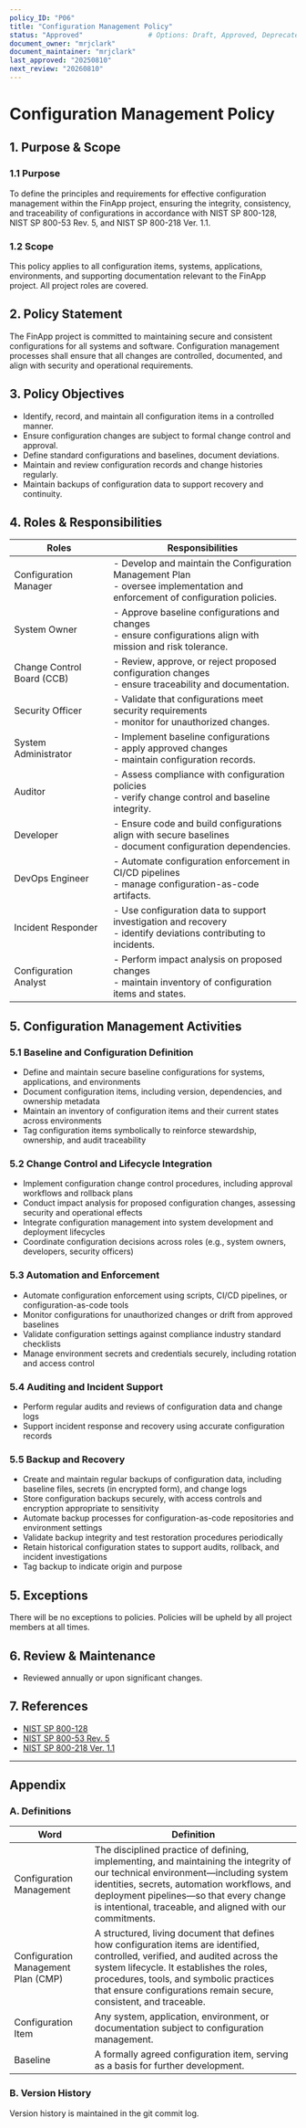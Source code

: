 ```yaml
---
policy_ID: "P06"
title: "Configuration Management Policy"
status: "Approved"                # Options: Draft, Approved, Deprecated
document_owner: "mrjclark"
document_maintainer: "mrjclark"
last_approved: "20250810"
next_review: "20260810"
---
```

# Configuration Management Policy

## 1. Purpose & Scope

### 1.1 Purpose
To define the principles and requirements for effective configuration management within the FinApp project, ensuring the integrity, consistency, and traceability of configurations in accordance with NIST SP 800-128, NIST SP 800-53 Rev. 5, and NIST SP 800-218 Ver. 1.1.

### 1.2 Scope
This policy applies to all configuration items, systems, applications, environments, and supporting documentation relevant to the FinApp project. All project roles are covered.

## 2. Policy Statement
The FinApp project is committed to maintaining secure and consistent configurations for all systems and software. Configuration management processes shall ensure that all changes are controlled, documented, and align with security and operational requirements.

## 3. Policy Objectives
- Identify, record, and maintain all configuration items in a controlled manner.
- Ensure configuration changes are subject to formal change control and approval.
- Define standard configurations and baselines, document deviations.
- Maintain and review configuration records and change histories regularly.
- Maintain backups of configuration data to support recovery and continuity.

## 4. Roles & Responsibilities

| Roles | Responsibilities |
|-------|------------------|
| Configuration Manager | - Develop and maintain the Configuration Management Plan <br> - oversee implementation and enforcement of configuration policies. |
| System Owner | - Approve baseline configurations and changes <br> - ensure configurations align with mission and risk tolerance. |
| Change Control Board (CCB) | - Review, approve, or reject proposed configuration changes <br> - ensure traceability and documentation. |
| Security Officer | - Validate that configurations meet security requirements <br> - monitor for unauthorized changes. |
| System Administrator | - Implement baseline configurations <br> - apply approved changes <br> - maintain configuration records. |
| Auditor | - Assess compliance with configuration policies <br> - verify change control and baseline integrity. |
| Developer | - Ensure code and build configurations align with secure baselines <br> - document configuration dependencies. |
| DevOps Engineer | - Automate configuration enforcement in CI/CD pipelines <br> - manage configuration-as-code artifacts. |
| Incident Responder | - Use configuration data to support investigation and recovery <br> - identify deviations contributing to incidents. |
| Configuration Analyst | - Perform impact analysis on proposed changes <br> - maintain inventory of configuration items and states. |


## 5. Configuration Management Activities

### 5.1 Baseline and Configuration Definition

- Define and maintain secure baseline configurations for systems, applications, and environments  
- Document configuration items, including version, dependencies, and ownership metadata  
- Maintain an inventory of configuration items and their current states across environments  
- Tag configuration items symbolically to reinforce stewardship, ownership, and audit traceability  

### 5.2 Change Control and Lifecycle Integration

- Implement configuration change control procedures, including approval workflows and rollback plans  
- Conduct impact analysis for proposed configuration changes, assessing security and operational effects  
- Integrate configuration management into system development and deployment lifecycles  
- Coordinate configuration decisions across roles (e.g., system owners, developers, security officers)  

### 5.3 Automation and Enforcement

- Automate configuration enforcement using scripts, CI/CD pipelines, or configuration-as-code tools  
- Monitor configurations for unauthorized changes or drift from approved baselines  
- Validate configuration settings against compliance industry standard checklists  
- Manage environment secrets and credentials securely, including rotation and access control  

### 5.4 Auditing and Incident Support

- Perform regular audits and reviews of configuration data and change logs  
- Support incident response and recovery using accurate configuration records  

### 5.5 Backup and Recovery

- Create and maintain regular backups of configuration data, including baseline files, secrets (in encrypted form), and change logs  
- Store configuration backups securely, with access controls and encryption appropriate to sensitivity  
- Automate backup processes for configuration-as-code repositories and environment settings  
- Validate backup integrity and test restoration procedures periodically  
- Retain historical configuration states to support audits, rollback, and incident investigations  
- Tag backup to indicate origin and purpose  

## 5. Exceptions
There will be no exceptions to policies. Policies will be upheld by all project members at all times.

## 6. Review & Maintenance
* Reviewed annually or upon significant changes.

## 7. References
- [NIST SP 800-128](https://nvlpubs.nist.gov/nistpubs/SpecialPublications/NIST.SP.800-128.pdf)  
- [NIST SP 800-53 Rev. 5](https://nvlpubs.nist.gov/nistpubs/SpecialPublications/NIST.SP.800-53r5.pdf)
- [NIST SP 800-218 Ver. 1.1](https://nvlpubs.nist.gov/nistpubs/SpecialPublications/NIST.SP.800-218.pdf)

---

## Appendix

### A. Definitions
| Word                | Definition                                                                 |
|---------------------|----------------------------------------------------------------------------|
| Configuration Management | The disciplined practice of defining, implementing, and maintaining the integrity of our technical environment—including system identities, secrets, automation workflows, and deployment pipelines—so that every change is intentional, traceable, and aligned with our commitments. |
| Configuration Management Plan (CMP) | A structured, living document that defines how configuration items are identified, controlled, verified, and audited across the system lifecycle. It establishes the roles, procedures, tools, and symbolic practices that ensure configurations remain secure, consistent, and traceable. |
| Configuration Item  | Any system, application, environment, or documentation subject to configuration management. |
| Baseline            | A formally agreed configuration item, serving as a basis for further development.|

### B. Version History
Version history is maintained in the git commit log.


